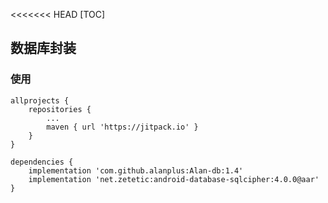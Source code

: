 <<<<<<< HEAD
[TOC]

## 数据库封装

### 使用

```
allprojects {
    repositories {
        ...
        maven { url 'https://jitpack.io' }
    }
}

```
```
dependencies {
    implementation 'com.github.alanplus:Alan-db:1.4'
    implementation 'net.zetetic:android-database-sqlcipher:4.0.0@aar'
}

```